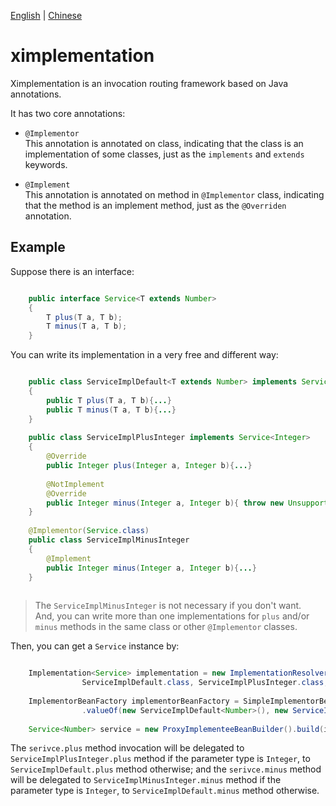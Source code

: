 [English](README.md) | [Chinese](README_zh-CN.md)

# ximplementation
Ximplementation is an invocation routing framework based on Java annotations.

It has two core annotations:

* `@Implementor`  
This annotation is annotated on class, indicating that the class is an implementation of some classes, just as the `implements` and `extends` keywords.

* `@Implement`  
This annotation is annotated on method in `@Implementor` class, indicating that the method is an implement method, just as the `@Overriden` annotation.


## Example
Suppose there is an interface:

```java

	public interface Service<T extends Number>
	{
		T plus(T a, T b);
		T minus(T a, T b);
	}
```

You can write its implementation in a very free and different way:

```java

	public class ServiceImplDefault<T extends Number> implements Service<T>
	{
		public T plus(T a, T b){...}
		public T minus(T a, T b){...}
	}
	
	public class ServiceImplPlusInteger implements Service<Integer>
	{
		@Override
		public Integer plus(Integer a, Integer b){...}
		
		@NotImplement
		@Override
		public Integer minus(Integer a, Integer b){ throw new UnsupportedOperationException(); }
	}
	
	@Implementor(Service.class)
	public class ServiceImplMinusInteger
	{
		@Implement
		public Integer minus(Integer a, Integer b){...}
	}
	
```

> The `ServiceImplMinusInteger` is not necessary if you don't want.  
> And, you can write more than one implementations for `plus` and/or `minus` methods in the same class or other `@Implementor` classes.

Then, you can get a `Service` instance by:

```java

	Implementation<Service> implementation = new ImplementationResolver().resolve(Service.class,
			 	ServiceImplDefault.class, ServiceImplPlusInteger.class, ServiceImplMinusInteger.class);
	
	ImplementorBeanFactory implementorBeanFactory = SimpleImplementorBeanFactory
				.valueOf(new ServiceImplDefault<Number>(), new ServiceImplPlusInteger(), new ServiceImplMinusInteger());
	
	Service<Number> service = new ProxyImplementeeBeanBuilder().build(implementation, implementorBeanFactory);
```

The `serivce.plus` method invocation will be delegated to `ServiceImplPlusInteger.plus` method if the parameter type is `Integer`, to `ServiceImplDefault.plus` method otherwise; and the `serivce.minus` method will be delegated to `ServiceImplMinusInteger.minus` method if the parameter type is `Integer`, to `ServiceImplDefault.minus` method otherwise.